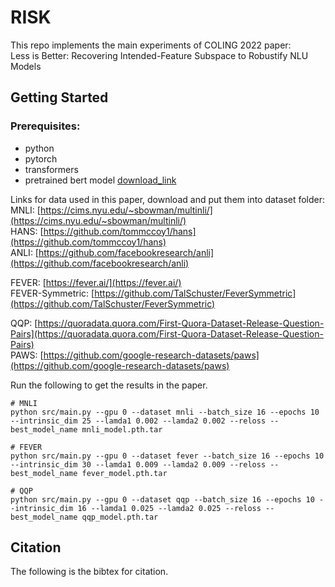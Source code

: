 # RISK
This repo implements the main experiments of COLING 2022 paper:   
Less is Better: Recovering Intended-Feature Subspace to Robustify NLU Models

## Getting Started 

### Prerequisites:
- python
- pytorch
- transformers
- pretrained bert model [download_link](https://s3.amazonaws.com/models.huggingface.co/bert/bert-base-uncased.tar.gz)

Links for data used in this paper, download and put them into dataset folder:   
MNLI:  [https://cims.nyu.edu/~sbowman/multinli/](https://cims.nyu.edu/~sbowman/multinli/)     
HANS:  [https://github.com/tommccoy1/hans](https://github.com/tommccoy1/hans)    
ANLI:  [https://github.com/facebookresearch/anli](https://github.com/facebookresearch/anli)  

FEVER: [https://fever.ai/](https://fever.ai/)     
FEVER-Symmetric: [https://github.com/TalSchuster/FeverSymmetric](https://github.com/TalSchuster/FeverSymmetric)     

QQP:   [https://quoradata.quora.com/First-Quora-Dataset-Release-Question-Pairs](https://quoradata.quora.com/First-Quora-Dataset-Release-Question-Pairs)   
PAWS:  [https://github.com/google-research-datasets/paws](https://github.com/google-research-datasets/paws)

Run the following to get the results in the paper.
```
# MNLI 
python src/main.py --gpu 0 --dataset mnli --batch_size 16 --epochs 10 --intrinsic_dim 25 --lamda1 0.002 --lamda2 0.002 --reloss --best_model_name mnli_model.pth.tar

# FEVER
python src/main.py --gpu 0 --dataset fever --batch_size 16 --epochs 10 --intrinsic_dim 30 --lamda1 0.009 --lamda2 0.009 --reloss --best_model_name fever_model.pth.tar

# QQP
python src/main.py --gpu 0 --dataset qqp --batch_size 16 --epochs 10 --intrinsic_dim 16 --lamda1 0.025 --lamda2 0.025 --reloss --best_model_name qqp_model.pth.tar
```

## Citation
The following is the bibtex for citation.

